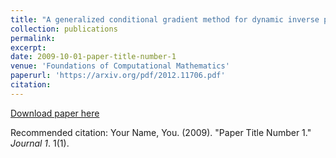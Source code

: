 ```yaml
---
title: "A generalized conditional gradient method for dynamic inverse problems with optimal transport regularization"
collection: publications
permalink: 
excerpt:
date: 2009-10-01-paper-title-number-1
venue: 'Foundations of Computational Mathematics'
paperurl: 'https://arxiv.org/pdf/2012.11706.pdf'
citation: 
---
```


[Download paper here](http://academicpages.github.io/files/paper1.pdf)

Recommended citation: Your Name, You. (2009). "Paper Title Number 1." <i>Journal 1</i>. 1(1).
